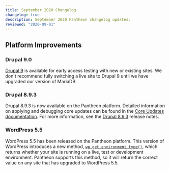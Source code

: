 ```yaml
---
title: September 2020 Changelog
changelog: true
description: September 2020 Pantheon changelog updates.
reviewed: "2020-09-01"
---
```


## Platform Improvements

### Drupal 9.0

[Drupal 9](/drupal-9) is available for early access testing with new or existing sites. We don't recommend fully switching a live site to Drupal 9 until we have upgraded our version of MariaDB.

<!-- excerpt -->

### Drupal 8.9.3

Drupal 8.9.3 is now available on the Pantheon platform. Detailed information on applying and debugging core updates can be found in the [Core Updates documentation](/core-updates). For more information, see the [Drupal 8.9.3](https://www.drupal.org/project/drupal/releases/8.9.3) release notes.

### WordPress 5.5

WordPress 5.5 has been released on the Pantheon platform. This version of WordPress introduces a new method, [`wp_get_environment_type()`](https://make.wordpress.org/core/2020/07/24/new-wp_get_environment_type-function-in-wordpress-5-5/), which returns whether your site is running on a live, test or development environment. Pantheon supports this method, so it will return the correct value on any site that has upgraded to WordPress 5.5.

